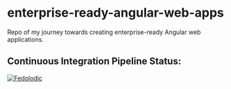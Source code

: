 # enterprise-ready-angular-web-apps
Repo of my journey towards creating enterprise-ready Angular web applications.

## Continuous Integration Pipeline Status:

[![Fedolodic](https://circleci.com/gh/Fedolodic/enterprise-ready-angular-web-apps.svg?style=shield)](https://circleci.com/gh/Fedolodic/enterprise-ready-angular-web-apps)
